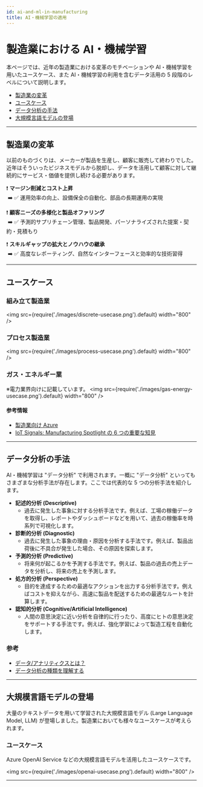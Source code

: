 ```yaml
---
id: ai-and-ml-in-manufacturing
title: AI・機械学習の適用
---
```

# 製造業における AI・機械学習
本ページでは、近年の製造業における変革のモチベーションや AI・機械学習を用いたユースケース、また AI・機械学習の利用を含むデータ活用の 5 段階のレベルについて説明します。

- [製造業の変革](#製造業の変革)
- [ユースケース](#ユースケース)
- [データ分析の手法](#データ分析の手法)
- [大規模言語モデルの登場](#大規模言語モデルの登場)

---
## 製造業の変革
以前のものづくりは、メーカーが製品を生産し、顧客に販売して終わりでした。近年はそういったビジネスモデルから脱却し、データを活用して顧客に対して継続的にサービス・価値を提供し続ける必要があります。

:exclamation: **マージン削減とコスト上昇** <br/>
&nbsp;:arrow_right: :white_check_mark: 運用効率の向上、設備保全の自動化、部品の長期運用の実現

:exclamation: **顧客ニーズの多様化と製品オファリング** <br/>
&nbsp;:arrow_right: :white_check_mark: 予測的サプリチェーン管理、製品開発、パーソナライズされた提案・契約・見積もり

:exclamation: **スキルギャップの拡大とノウハウの継承** <br/>
&nbsp;:arrow_right: :white_check_mark: 高度なレポーティング、自然なインターフェースと効率的な技術習得

---

## ユースケース
### 組み立て製造業
<img src={require('./images/discrete-usecase.png').default} width="800" /><br />


### プロセス製造業
<img src={require('./images/process-usecase.png').default} width="800" /><br />

### ガス・エネルギー業
※電力業界向けに記載しています。
<img src={require('./images/gas-energy-usecase.png').default} width="800" /><br />

#### 参考情報
- [製造業向け Azure](https://azure.microsoft.com/ja-jp/solutions/industries/discrete-manufacturing/#overview)
- [IoT Signals: Manufacturing Spotlight の 6 つの重要な知見](https://www.microsoft.com/ja-jp/industry/blog/manufacturing/2022/08/26/iot-signals/)

---
## データ分析の手法
AI・機械学習は "データ分析" で利用されます。一概に "データ分析" といってもさまざまな分析手法が存在します。ここでは代表的な 5 つの分析手法を紹介します。

- **記述的分析 (Descriptive)**
  - 過去に発生した事象に対する分析手法です。例えば、工場の稼働データを取得し、レポートやダッシュボードなどを用いて、過去の稼働率を時系列で可視化します。
- **診断的分析 (Diagnostic)**
  - 過去に発生した事象の理由・原因を分析する手法です。例えば、製品出荷後に不具合が発生した場合、その原因を探索します。
- **予測的分析 (Predictive)**
  - 将来何が起こるかを予測する手法です。例えば、製品の過去の売上データを分析し、将来の売上を予測します。
- **処方的分析 (Perspective)**
  - 目的を達成するための最適なアクションを出力する分析手法です。例えばコストを抑えながら、高速に製品を配送するための最適なルートを計算します。
- **認知的分析 (Cognitive/Artificial Intelligence)**
  - 人間の意思決定に近い分析を自律的に行ったり、高度にヒトの意思決定をサポートする手法です。例えば、強化学習によって製造工程を自動化します。

### 参考
- [データ/アナリティクスとは？](https://www.gartner.co.jp/ja/topics/data-and-analytics)
- [データ分析の種類を理解する](https://learn.microsoft.com/ja-jp/training/modules/understand-concepts-of-data-analytics/2-understand-data-analytics-types)

---
## 大規模言語モデルの登場

大量のテキストデータを用いて学習された大規模言語モデル (Large Language Model, LLM) が登場しました。製造業においても様々なユースケースが考えられます。

### ユースケース 
Azure OpenAI Service などの大規模言語モデルを活用したユースケースです。

<img src={require('./images/openai-usecase.png').default} width="800" /><br />


---


